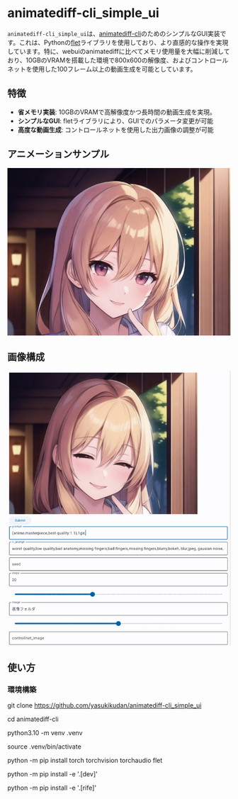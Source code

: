 # animatediff-cli_simple_ui

`animatediff-cli_simple_ui`は、[animatediff-cli](https://github.com/neggles/animatediff-cli)のためのシンプルなGUI実装です。これは、Pythonの[flet](https://flet.dev/)ライブラリを使用しており、より直感的な操作を実現しています。特に、webuiのanimatediffに比べてメモリ使用量を大幅に削減しており、10GBのVRAMを搭載した環境で800x600の解像度、およびコントロールネットを使用した100フレーム以上の動画生成を可能としています。

## 特徴

- **省メモリ実装**: 10GBのVRAMで高解像度かつ長時間の動画生成を実現。
- **シンプルなGUI**: fletライブラリにより、GUIでのパラメータ変更が可能
- **高度な動画生成**: コントロールネットを使用した出力画像の調整が可能

## アニメーションサンプル
![サンプル](https://raw.githubusercontent.com/yasukikudan/animatediff-cli_simple_ui/main/generate_anime_sample.webp)

## 画像構成
![サンプル](https://raw.githubusercontent.com/yasukikudan/animatediff-cli_simple_ui/main/simpe_ui_image.png)

## 使い方

### 環境構築

git clone https://github.com/yasukikudan/animatediff-cli_simple_ui

cd animatediff-cli

python3.10 -m venv .venv

source .venv/bin/activate

python -m pip install torch torchvision torchaudio flet

python -m pip install -e '.[dev]'

python -m pip install -e '.[rife]'





